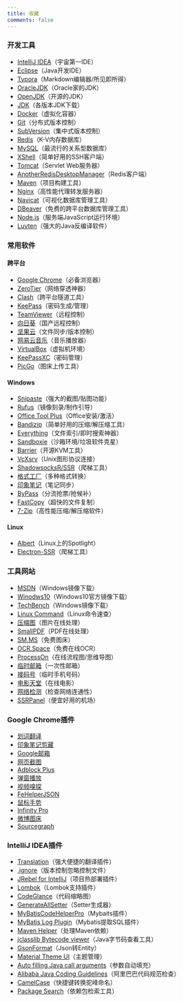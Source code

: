 ```yaml
---
title: 收藏
comments: false
---
```


### 开发工具

- [IntelliJ IDEA](https://www.jetbrains.com/idea/)（宇宙第一IDE）
- [Eclipse](https://www.eclipse.org/)（Java开发IDE）
- [Typora](https://www.typora.io/)（Markdown编辑器/所见即所得）
- [OracleJDK](https://www.oracle.com/cn/java/technologies/javase-downloads.html)（Oracle家的JDK）
- [OpenJDK](https://openjdk.java.net/)（开源的JDK）
- [JDK](https://www.injdk.cn/)（各版本JDK下载）
- [Docker](https://www.docker.com/)（虚拟化容器）
- [Git](https://git-scm.com/)（分布式版本控制）
- [SubVersion](https://subversion.apache.org/)（集中式版本控制）
- [Redis](https://redis.io/)（K-V内存数据库）
- [MySQL](https://www.mysql.com/)（最流行的关系型数据库）
- [XShell](https://www.netsarang.com/zh/xshell/)（简单好用的SSH客户端）
- [Tomcat](http://tomcat.apache.org/)（Servlet Web服务器）
- [AnotherRedisDesktopManager](https://github.com/qishibo/AnotherRedisDesktopManager)（Redis客户端）
- [Maven](https://maven.apache.org/)（项目构建工具）
- [Nginx](https://nginx.org/)（高性能代理转发服务器）
- [Navicat](https://www.navicat.com/)（可视化数据库管理工具）
- [DBeaver](https://dbeaver.io/)（免费的跨平台数据库管理工具）
- [Node.js](https://nodejs.org/)（服务端JavaScript运行环境）
- [Luyten](https://github.com/deathmarine/Luyten/)（强大的Java反编译软件）

### 常用软件

#### 跨平台

- [Google Chrome](https://www.google.com/intl/zh-CN/chrome/)（必备浏览器）
- [ZeroTier](https://www.zerotier.com/)（网络穿透神器）
- [Clash](https://github.com/Dreamacro/clash)（跨平台隧道工具）
- [KeePass](https://keepass.info/)（密码生成/管理）
- [TeamViewer](https://www.teamviewer.cn/)（远程控制）
- [向日葵](https://sunlogin.oray.com/download/)（国产远程控制）
- [坚果云](https://www.jianguoyun.com/)（文件同步/版本控制）
- [网易云音乐](https://music.163.com/)（音乐播放器）
- [VirtualBox](https://www.virtualbox.org/)（虚拟机环境）
- [KeePassXC](https://keepassxc.org/)（密码管理）
- [PicGo](https://github.com/Molunerfinn/PicGo/)（图床上传工具）

#### Windows

- [Snipaste](https://zh.snipaste.com/)（强大的截图/贴图功能）
- [Rufus](https://rufus.ie/)（镜像刻录/制作引导）
- [Office Tool Plus](https://otp.landian.vip/zh-cn/)（Office安装/激活）
- [Bandizip](https://cn.bandisoft.com/bandizip/)（简单好用的压缩/解压缩工具）
- [Everything](https://www.voidtools.com/zh-cn/)（文件索引/即时搜索神器）
- [Sandboxie](https://www.sandboxie.com/)（沙箱环境/垃圾软件克星）
- [Barrier](https://github.com/debauchee/barrier)（开源KVM工具）
- [VcXsrv](https://sourceforge.net/projects/vcxsrv/)（Unix图形协议连接）
- [ShadowsocksR/SSR](https://github.com/shadowsocksrr/shadowsocksr-csharp/)（爬梯工具）
- [格式工厂](http://www.pcgeshi.com/)（多种格式转换）
- [印象笔记](https://www.yinxiang.com/)（笔记同步）
- [ByPass](https://www.bypass.cn/)（分流抢票/抢候补）
- [FastCopy](https://fastcopy.jp/en/)（超快的文件复制）
- [7-Zip](https://www.7-zip.org/)（高性能压缩/解压缩软件）

#### Linux

- [Albert](https://albertlauncher.github.io/)（Linux上的Spotlight）
- [Electron-SSR](https://github.com/shadowsocksrr/electron-ssr/)（爬梯工具）

### 工具网站

- [MSDN](https://msdn.itellyou.cn/)（Windows镜像下载）
- [Winodws10](https://www.microsoft.com/zh-cn/software-download/windows10)（Windows10官方镜像下载）
- [TechBench](https://tb.rg-adguard.net/)（Windows镜像下载）
- [Linux Command](https://wangchujiang.com/linux-command/)（Linux命令速查）
- [压缩图](https://www.yasuotu.com/)（图片在线处理）
- [SmallPDF](https://smallpdf.com/cn/)（PDF在线处理）
- [SM.MS](https://sm.ms/)（免费图床）
- [OCR.Space](http://ocr.space/)（免费在线OCR）
- [ProcessOn](https://www.processon.com/)（在线流程图/思维导图）
- [临时邮箱](https://linshiyouxiang.net/)（一次性邮箱）
- [接码号](https://jiemahao.com/)（临时手机号码）
- [电影天堂](http://www.btbtdy.me/)（在线电影）
- [网络检测](https://ip.skk.moe/)（检查网络连通性）
- [SSRPanel](https://dolphincloud.cc/)（便宜好用的机场）

### Google Chrome插件

- [划词翻译](https://chrome.google.com/webstore/detail/%E5%88%92%E8%AF%8D%E7%BF%BB%E8%AF%91/ikhdkkncnoglghljlkmcimlnlhkeamad)
- [印象笔记剪藏](https://chrome.google.com/webstore/detail/evernote-web-clipper/pioclpoplcdbaefihamjohnefbikjilc)
- [Google邮箱](https://chrome.google.com/webstore/detail/google-mail-checker/mihcahmgecmbnbcchbopgniflfhgnkff)
- [网页截图](https://chrome.google.com/webstore/detail/awesome-screenshot-screen/nlipoenfbbikpbjkfpfillcgkoblgpmj)
- [Adblock Plus](https://chrome.google.com/webstore/detail/adblock-plus-free-ad-bloc/cfhdojbkjhnklbpkdaibdccddilifddb)
- [弹窗播放](https://chrome.google.com/webstore/detail/separate-window/cbgkkbaghihhnaeabfcmmglhnfkfnpon)
- [视频嗅探](https://chrome.google.com/webstore/detail/flash-video-downloader/aiimdkdngfcipjohbjenkahhlhccpdbc)
- [FeHelperJSON](https://chrome.google.com/webstore/detail/fehelperjson/pkgccpejnmalmdinmhkkfafefagiiiad)
- [鼠标手势](https://chrome.google.com/webstore/detail/crxmouse-chrome-gestures/jlgkpaicikihijadgifklkbpdajbkhjo)
- [Infinity Pro](https://chrome.google.com/webstore/detail/infinity-new-tab-pro/nnnkddnnlpamobajfibfdgfnbcnkgngh)
- [微博图床](https://chrome.google.com/webstore/detail/%E5%BE%AE%E5%8D%9A%E5%9B%BE%E5%BA%8A/pinjkilghdfhnkibhcangnpmcpdpmehk)
- [Sourcegraph](https://chrome.google.com/webstore/detail/sourcegraph/dgjhfomjieaadpoljlnidmbgkdffpack)

### IntelliJ IDEA插件

- [Translation](https://plugins.jetbrains.com/plugin/8579-translation)（强大便捷的翻译插件）
- [.ignore](https://plugins.jetbrains.com/plugin/7495--ignore)（版本控制忽略控制文件）
- [JRebel for IntelliJ](https://plugins.jetbrains.com/plugin/4441-jrebel-for-intellij)（项目热部署插件）
- [Lombok](https://plugins.jetbrains.com/plugin/6317-lombok)（Lombok支持插件）
- [CodeGlance](https://plugins.jetbrains.com/plugin/7275-codeglance)（代码缩略图）
- [GenerateAllSetter](https://plugins.jetbrains.com/plugin/9360-generateallsetter)（Setter生成器）
- [MyBatisCodeHelperPro](https://plugins.jetbrains.com/plugin/9837-mybatiscodehelperpro)（Mybaits插件）
- [MyBatis Log Plugin](https://plugins.jetbrains.com/plugin/10065-mybatis-log-plugin)（Mybatis提取SQL插件）
- [Maven Helper](https://plugins.jetbrains.com/plugin/7179-maven-helper)（处理Maven依赖）
- [jclasslib Bytecode viewer](https://plugins.jetbrains.com/plugin/9248-jclasslib-bytecode-viewer)（Java字节码查看工具）
- [GsonFormat](https://plugins.jetbrains.com/plugin/7654-gsonformat)（Json转Entity）
- [Material Theme UI](https://plugins.jetbrains.com/plugin/8006-material-theme-ui)（主题管理）
- [Auto filling Java call arguments](https://plugins.jetbrains.com/plugin/8638-auto-filling-java-call-arguments)（参数自动填充）
- [Alibaba Java Coding Guidelines](https://plugins.jetbrains.com/plugin/10046-alibaba-java-coding-guidelines)（阿里巴巴代码规范检查）
- [CamelCase](https://plugins.jetbrains.com/plugin/7160-camelcase)（快捷键转换驼峰命名）
- [Package Search](https://plugins.jetbrains.com/plugin/12507-package-search)（依赖包检索工具）